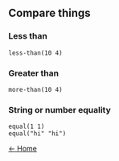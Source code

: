 ## Compare things

### Less than

```
less-than(10 4)
```

### Greater than

```
more-than(10 4)
```

### String or number equality

```
equal(1 1)
equal("hi" "hi")
```

[← Home](#home)
